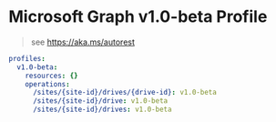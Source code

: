 # Microsoft Graph v1.0-beta Profile

> see https://aka.ms/autorest

``` yaml
profiles:
  v1.0-beta:
    resources: {}
    operations:
      /sites/{site-id}/drives/{drive-id}: v1.0-beta
      /sites/{site-id}/drive: v1.0-beta
      /sites/{site-id}/drives: v1.0-beta

```
